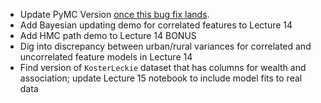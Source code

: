 - Update PyMC Version [once this bug fix lands](https://github.com/pymc-devs/pymc/pull/6882).
- Add Bayesian updating demo for correlated features to Lecture 14
- Add HMC path demo to Lecture 14 BONUS
- Dig into discrepancy between urban/rural variances for correlated and uncorrelated feature models in Lecture 14
- Find version of `KosterLeckie` dataset that has columns for wealth and association; update Lecture 15 notebook to include model fits to real data